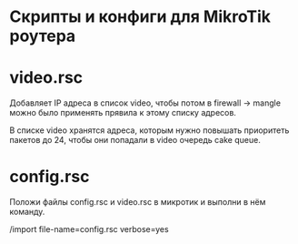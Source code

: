 # Скрипты и конфиги для MikroTik роутера

# video.rsc
Добавляет IP адреса в список video, чтобы потом в firewall -> mangle можно было применять прявила к этому списку адресов.

В списке video хранятся адреса, которым нужно повышать приоритеть пакетов до 24, чтобы они попадали в video очередь cake queue.

# config.rsc
Положи файлы config.rsc и video.rsc в микротик и выполни в нём команду.

/import file-name=config.rsc verbose=yes